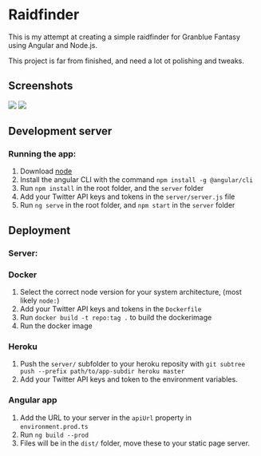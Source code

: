 # Raidfinder

This is my attempt at creating a simple raidfinder for Granblue Fantasy using Angular and Node.js.

This project is far from finished, and need a lot ot polishing and tweaks.

## Screenshots
![](https://i.imgur.com/ya0iFV7.png)
![](https://i.imgur.com/8aeJzwU.png)

## Development server
### Running the app:
1. Download [node](https://nodejs.org/en/)
2. Install the angular CLI with the command `npm install -g @angular/cli`
3. Run `npm install` in the root folder, and the `server` folder
4. Add your Twitter API keys and tokens in the `server/server.js` file
5. Run `ng serve` in the root folder, and `npm start` in the `server` folder

## Deployment
### Server:
### Docker
1. Select the correct node version for your system architecture, (most likely `node:`)
2. Add your Twitter API keys and tokens in the `Dockerfile`
3. Run `docker build -t repo:tag .` to build the dockerimage
4. Run the docker image
### Heroku
1. Push the `server/` subfolder to your heroku reposity with `git subtree push --prefix path/to/app-subdir heroku master`
2. Add your Twitter API keys and token to the environment variables.

### Angular app
1. Add the URL to your server in the `apiUrl` property in `environment.prod.ts`
1. Run `ng build --prod`
2. Files will be in the `dist/` folder, move these to your static page server.


